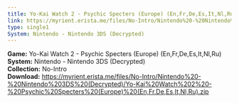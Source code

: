 ```yaml
---
title: Yo-Kai Watch 2 - Psychic Specters (Europe) (En,Fr,De,Es,It,Nl,Ru)
link: https://myrient.erista.me/files/No-Intro/Nintendo%20-%20Nintendo%203DS%20(Decrypted)/Yo-Kai%20Watch%202%20-%20Psychic%20Specters%20(Europe)%20(En,Fr,De,Es,It,Nl,Ru).zip
type: single1
System: Nintendo - Nintendo 3DS (Decrypted)
---
```

<b>Game:</b> Yo-Kai Watch 2 - Psychic Specters (Europe) (En,Fr,De,Es,It,Nl,Ru)<br>
<b>System:</b> Nintendo - Nintendo 3DS (Decrypted)<br>
<b>Collection:</b> No-Intro<br>
<b>Download:</b> https://myrient.erista.me/files/No-Intro/Nintendo%20-%20Nintendo%203DS%20(Decrypted)/Yo-Kai%20Watch%202%20-%20Psychic%20Specters%20(Europe)%20(En,Fr,De,Es,It,Nl,Ru).zip